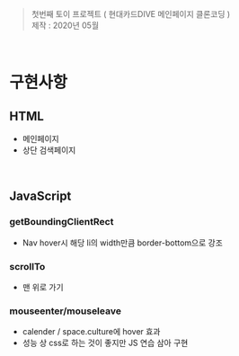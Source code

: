 > 첫번째 토이 프로젝트 ( 현대카드DIVE 메인페이지 클론코딩 )   
제작 : 2020년 05월

<br/>

# 구현사항

## HTML

- 메인페이지
- 상단 검색페이지

<br/>

## JavaScript
 
### getBoundingClientRect
- Nav hover시 해당 li의 width만큼 border-bottom으로 강조

### scrollTo
- 맨 위로 가기

### mouseenter/mouseleave
- calender / space.culture에 hover 효과
- 성능 상 css로 하는 것이 좋지만 JS 연습 삼아 구현
